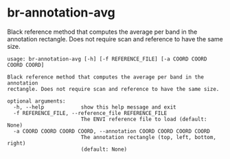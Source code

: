 # br-annotation-avg

Black reference method that computes the average per band in the annotation rectangle. Does not require scan and reference to have the same size.

```
usage: br-annotation-avg [-h] [-f REFERENCE_FILE] [-a COORD COORD COORD COORD]

Black reference method that computes the average per band in the annotation
rectangle. Does not require scan and reference to have the same size.

optional arguments:
  -h, --help            show this help message and exit
  -f REFERENCE_FILE, --reference_file REFERENCE_FILE
                        The ENVI reference file to load (default: None)
  -a COORD COORD COORD COORD, --annotation COORD COORD COORD COORD
                        The annotation rectangle (top, left, bottom, right)
                        (default: None)
```
